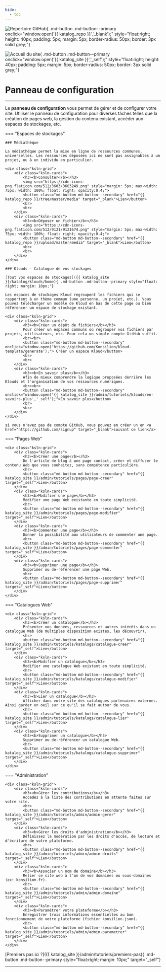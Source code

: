 ```yaml
---
hide:
  - toc
---
```



![Repertoire GitHub](https://raw.githubusercontent.com/Konsilion/website/master/media/logo-github.png){ .md-button .md-button--primary onclick="window.open('{{ katalog_repo }}','_blank');" style="float:right; height: 40px; padding: 5px; margin: 5px; border-radius: 50px; border: 3px solid grey;"}

![Accueil du site](https://raw.githubusercontent.com/Konsilion/website/master/media/fleche-retour.png){ .md-button .md-button--primary onclick="window.open('{{ katalog_site }}','_self');" style="float:right; height: 40px; padding: 5px; margin: 5px; border-radius: 50px; border: 3px solid grey;"}

# Panneau de configuration

---

Le **panneau de configuration** vous permet de gérer et de configurer votre site. Utiliser le panneau de configuration pour diverses tâches telles que la création de pages web, la gestion  du contenu existant, accéder aux espaces de stockages, etc. 

=== "Espaces de stockages"

    ### Médiathèque

    La médiathèque permet la mise en ligne de ressources communes, universelles. Les ressources déposées ici ne sont pas assignables à un projet, ou à un individu en particulier.
    
    <div class="ksln-grid">
        <div class="ksln-cards">
            <h3><b>Consulter</b></h3>
            <img src="https://cdn-icons-png.flaticon.com/512/3603/3603249.png" style="margin: 5px; max-width: 75px; width: 100%; float: right; opacity:0.4;">
            <button class="md-button md-button--secondary" href="{{ katalog_repo }}/tree/master/media" target="_blank">Lien</button>
            <br>
            <br>
        </div>
        <div class="ksln-cards">
            <h3><b>Déposer un fichier</b></h3>
            <img src="https://cdn-icons-png.flaticon.com/512/9121/9121674.png" style="margin: 5px; max-width: 75px; width: 100%; float: right; opacity:0.4;">
            <button class="md-button md-button--secondary" href="{{ katalog_repo }}/upload/master/media" target="_blank">Lien</button>
            <br>
            <br>
        </div>
    </div>

    ### Klouds - Catalogue de vos stockages

    [Tout vos espaces de stockages]({{ katalog_site }}/katalog/klouds/home){ .md-button .md-button--primary style="float: right; margin: 10px;"}

    Les espaces de stockages Kloud regroupent les fichiers qui se rapportent à un thème commun (une personne, un projet, etc.). Vous pouvez télécharger un modèle de Kloud en bas de cette page ou bien référencer un espace de stockage existant.

    <div class="ksln-grid">
        <div class="ksln-cards">
            <h3><b>Créer un dépôt de fichiers</b></h3>
            Pour créer un espaces communs où regrouper vos fichiers par projets, utilisateurs, etc. Pour cela un simple compte GitHub suffit.
            <br><br>
            <button class="md-button md-button--secondary" onclick="window.open('https://github.com/Konsilion/kloud-template/generate');"> Créer un espace Kloud</button>
            <br>
            <br>
        </div>
        <div class="ksln-cards">
            <h3><b>En savoir plus</b></h3>
            Afin de mieux comprendre la logique proposées derrière les Klouds et l'organisation de vos ressources numériques.
            <br><br>
            <button class="md-button md-button--secondary" onclick="window.open('{{ katalog_site }}/admin/tutoriels/klouds/en-savoirs-plus','_self');">En savoir plus</button>
            <br>
            <br>
        </div>
    </div>

    si vous n'avez pas de compte GitHub, vous pouvez en créer un en <a href="https://github.com/signup" target="_blank">suivant ce lien</a>


=== "Pages Web"

    <div class="ksln-grid">
        <div class="ksln-cards">
            <h3><b>Créer une page</b></h3>
            De l'article de blog à une page contact, créer et diffuser le contenu Web que vous souhaitez, sans compétence particulière.
            <hr>
            <button class="md-button md-button--secondary" href="{{ katalog_site }}/admin/tutoriels/pages/page-creer" target="_self">Lien</button>
        </div>
        <div class="ksln-cards">
            <h3><b>Modifier une page</b></h3>
            Modifier une page Web existante en toute simplicité.
            <hr>
            <button class="md-button md-button--secondary" href="{{ katalog_site }}/admin/tutoriels/pages/page-modifier" target="_self">Lien</button>
        </div>
        <div class="ksln-cards">
            <h3><b>Commenter une page</b></h3>
            Donner la possibilité aux utilisateurs de commenter une page.
            <hr>
            <button class="md-button md-button--secondary" href="{{ katalog_site }}/admin/tutoriels/pages/page-commenter" target="_self">Lien</button>
        </div>
        <div class="ksln-cards">
            <h3><b>Supprimer une page</b></h3>
            Supprimer ou de-référencer une page Web. 
            <hr>
            <button class="md-button md-button--secondary" href="{{ katalog_site }}/admin/tutoriels/pages/page-supprimer" target="_self">Lien</button>
        </div>
    </div>


=== "Catalogues Web"

    <div class="ksln-grid">
        <div class="ksln-cards">
            <h3><b>Créer un catalogue</b></h3>
            Présenter vos données, ressources et autres intérêts dans un catalogue Web (de multiples disposition existes, les découvrir).
            <hr>
            <button class="md-button md-button--secondary" href="{{ katalog_site }}/admin/tutoriels/katalogs/catalogue-creer" target="_self">Lien</button>
        </div>
        <div class="ksln-cards">
            <h3><b>Modifier un catalogue</b></h3>
            Modifier une catalogue Web existant en toute simplicité.
            <hr>
            <button class="md-button md-button--secondary" href="{{ katalog_site }}/admin/tutoriels/katalogs/catalogue-modifier" target="_self">Lien</button>
        </div>
        <div class="ksln-cards">
            <h3><b>Lier un catalogue</b></h3>
            Afficher dans votre site des catalogues partenaires externes. Ainsi garder un oeil sur ce qu'il se fait autour de vous.
            <hr>
            <button class="md-button md-button--secondary" href="{{ katalog_site }}/admin/tutoriels/katalogs/catalogue-lier" target="_self">Lien</button>
        </div>
        <div class="ksln-cards">
            <h3><b>Supprimer un catalogue</b></h3>
            Supprimer ou de-référencer un catalogue Web.
            <hr>
            <button class="md-button md-button--secondary" href="{{ katalog_site }}/admin/tutoriels/katalogs/catalogue-supprimer" target="_self">Lien</button>
        </div>
    </div>

=== "Administration"

    <div class="ksln-grid">
        <div class="ksln-cards">
            <h3><b>Gérer les contributions</b></h3>
            Accedez à la liste des contributions en attente faites sur votre site.
            <hr>
            <button class="md-button md-button--secondary" href="{{ katalog_site }}/admin/tutoriels/admin/admin-gerer" target="_self">Lien</button>
        </div>
        <div class="ksln-cards">
            <h3><b>Gérer les droits d'administration</b></h3>
            Définissez la modération par les droits d'accès, de lecture et d'écriture de votre plateforme.
            <hr>
            <button class="md-button md-button--secondary" href="{{ katalog_site }}/admin/tutoriels/admin/admin-droits" target="_self">Lien</button>
        </div>
        <div class="ksln-cards">
            <h3><b>Associer un nom de domaine</b></h3>
            Relier ce site web à l'un de vos domaines ou sous-domaines (ex: konsilion.fr).
            <hr>
            <button class="md-button md-button--secondary" href="{{ katalog_site }}/admin/tutoriels/admin/admin-domaine" target="_self">Lien</button>
        </div>
        <div class="ksln-cards">
            <h3><b>Paramétrer votre plateforme</b></h3>
            Enregistrer trois informations essentielles au bon fonctionnement de votre plateforme (fichier konsilion.json).
            <hr>
            <button class="md-button md-button--secondary" href="{{ katalog_site }}/admin/tutoriels/admin/admin-parametrer" target="_self">Lien</button>
        </div>          
    </div>

[Premiers pas ici ?]({{ katalog_site }}/admin/tutoriels/premiers-pas){ .md-button .md-button--primary style="float:right; margin: 10px;" target="_self"}  

---

<script type="text/javascript" src="https://konsilion.github.io/katalog-setup/js/admin.js"></script>
<script type="text/javascript" src="https://konsilion.github.io/katalog-setup/js/functionality/slider-nav.js" defer></script>
<script type="text/javascript" src="https://konsilion.github.io/katalog-setup/js/functionality/add-page.js" defer></script>
<script type="text/javascript" src="https://konsilion.github.io/katalog-setup/js/functionality/modif-page.js" defer></script>
